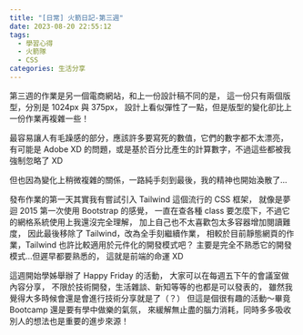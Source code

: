 ```yaml
---
title: "[日常] 火箭日記-第三週"
date: 2023-08-20 22:55:12
tags:
  - 學習心得
  - 火箭隊
  - CSS
categories: 生活分享
---
```


第三週的作業是另一個電商網站，和上一份設計稿不同的是，
這一份只有兩個版型，分別是 1024px 與 375px，
設計上看似彈性了一點，但是版型的變化卻比上一份作業再複雜一些！

<!-- more -->

最容易讓人有毛躁感的部分，應該許多要寫死的數值，它們的數字都不太漂亮，
有可能是 Adobe XD 的問題，或是基於百分比產生的計算數字，不過這些都被我強制忽略了 XD

但也因為變化上稍微複雜的關係，一路純手刻到最後，我的精神也開始渙散了...

發布作業的第一天其實我有嘗試引入 Tailwind 這個流行的 CSS 框架，
就像是夢迴 2015 第一次使用 Bootstrap 的感覺，
一直在查各種 class 要怎麼下，不過它的網格系統使用上我還沒完全理解，
加上自己也不太喜歡包太多容器增加閱讀難度，
因此最後移除了 Tailwind，改為全手刻繼續作業，
相較於目前靜態網頁的作業，Tailwind 也許比較適用於元件化的開發模式吧？
主要是完全不熟悉它的開發模式...但遲早都要熟悉的，
這就是前端的命運 XD

這週開始學姊舉辦了 Happy Friday 的活動，
大家可以在每週五下午的會議室做內容分享，
不限於技術開發，生活雜談、新知等等的也都是可以發表的，
雖然我覺得大多時候會還是會進行技術分享就是了（？）
但這是個很有趣的活動～畢竟 Bootcamp 還是要有學中做樂的氣氛，
來緩解無止盡的腦力消耗，同時多多吸收別人的想法也是重要的進步來源！
